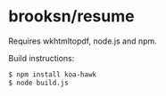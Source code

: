 # brooksn/resume

Requires wkhtmltopdf, node.js and npm.

Build instructions:

```bash
$ npm install koa-hawk
$ node build.js
```
